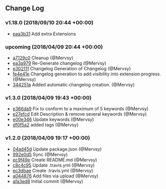 ## Change Log

### v1.18.0 (2018/09/10 20:44 +00:00)

- [eaa3b31](https://github.com/Mervsy/VSCode-Front-End-Extension-Pack/commit/eaa3b313e019f30296cc25726bdaefb728aae0f4) Add extra Extensions

### upcoming (2018/04/09 20:44 +00:00)

- [a7129c0](https://github.com/Mervsy/VSCode-Front-End-Extension-Pack/commit/a7129c0b328c9fd89bfbf66cce5a7e9293644bfb) Cleanup (@Mervsy)
- [ea3a979](https://github.com/Mervsy/VSCode-Front-End-Extension-Pack/commit/ea3a979e9508b64afcc3f6c822f4048c4ffceec8) Re-Generate changelog (@Mervsy)
- [e302111](https://github.com/Mervsy/VSCode-Front-End-Extension-Pack/commit/e302111eb85479faa2167a5570faefaf5498496c) Changelog Generation of Changelog (@Mervsy)
- [fe4e41e](https://github.com/Mervsy/VSCode-Front-End-Extension-Pack/commit/fe4e41e957f769e8a14e9aad805ad00115b68713) Changelog generation to add visibility into extension
  progress. (@Mervsy)
- [344251a](https://github.com/Mervsy/VSCode-Front-End-Extension-Pack/commit/344251accf0bd8a01bd36c6d4166749a2bcc4209) Added automatic changelog creation. (@Mervsy)

### v1.3.0 (2018/04/09 19:43 +00:00)

- [e366da9](https://github.com/Mervsy/VSCode-Front-End-Extension-Pack/commit/e366da9c0f2d8d2082dcf86206ea6dd540938916) Fix to conform to a maximum of 5 keywords (@Mervsy)
- [e27efcd](https://github.com/Mervsy/VSCode-Front-End-Extension-Pack/commit/e27efcdf4723d3a5664824f207a80ba727b3e784) Edit Description & remove several keywords (@Mervsy)
- [e00e346](https://github.com/Mervsy/VSCode-Front-End-Extension-Pack/commit/e00e3466dfdd2d9b6aaf501cb60335e9f8a8a992) Update keywords (@Mervsy)
- [df0f5a2](https://github.com/Mervsy/VSCode-Front-End-Extension-Pack/commit/df0f5a276bbe137c09aa5f748c840d6899a79ebe) added tags (@Mervsy)

### v1.2.0 (2018/04/09 19:17 +00:00)

- [04ad45d](https://github.com/Mervsy/VSCode-Front-End-Extension-Pack/commit/04ad45d1147032eb87cef8a4f576bd35ff560ade) Update package.json (@Mervsy)
- [992e0d5](https://github.com/Mervsy/VSCode-Front-End-Extension-Pack/commit/992e0d50f713c9f6a310ef5492ef9d6b9ea8e0ad) Sync (@Mervsy)
- [ec9f49e](https://github.com/Mervsy/VSCode-Front-End-Extension-Pack/commit/ec9f49e26a94f66ca66573648941bc7c573d69a4) Create README.md (@Mervsy)
- [c8c4c95](https://github.com/Mervsy/VSCode-Front-End-Extension-Pack/commit/c8c4c957edcb0491f4a8f0d7c025e0b78a2ca73e) Update .travis.yml (@Mervsy)
- [ec3dbae](https://github.com/Mervsy/VSCode-Front-End-Extension-Pack/commit/ec3dbae6885463f679393d097a973e6ac62cab16) Create .travis.yml (@Mervsy)
- [a044876](https://github.com/Mervsy/VSCode-Front-End-Extension-Pack/commit/a044876f65457a11204848f9f857a035204a8037) Add files via upload (@Mervsy)
- [afa3ed8](https://github.com/Mervsy/VSCode-Front-End-Extension-Pack/commit/afa3ed8f826a873232bd92dbbf2a94c81e903779) Initial commit (@Mervsy)
